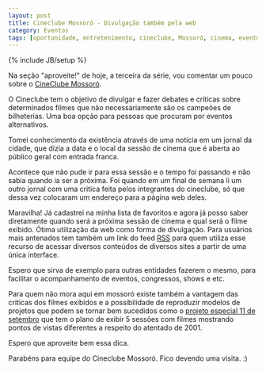 ```yaml
---
layout: post
title: Cineclube Mossoró - Divulgação também pela web
category: Eventos
tags: [oportunidade, entretenimento, cineclube, Mossoró, cinema, eventos]
---
```


{% include JB/setup %}

Na seção "aproveite!" de hoje, a terceira da série, vou comentar um pouco sobre o <a href="http://cineclubemossoro.blogspot.com/">CineClube Mossoró</a>.

O Cineclube tem o objetivo de divulgar e fazer debates e críticas sobre determinados filmes que não necessariamente são os campeões de bilheterias. Uma boa opção para pessoas que procuram por eventos alternativos.

Tomei conhecimento da existência através de uma notícia em um jornal da cidade, que dizia a data e o local da sessão de cinema que é aberta ao público geral com entrada franca.

Acontece que não pude ir para essa sessão e o tempo foi passando e não sabia quando ia ser a próxima. Foi quando em um final de semana li um outro jornal com uma critica feita pelos integrantes do cineclube, só que dessa vez colocaram um endereço para a página web deles.

Maravilha! Já cadastrei na minha lista de favoritos e agora já posso saber diretamente quando será a próxima sessão de cinema e qual será o filme exibido. Ótima utilização da web como forma de divulgação. Para usuários mais antenados tem também um link do feed <a href="http://brunotorres.net/sobre-feeds-rss-atom">RSS</a> para quem utiliza esse recurso de acessar diversos conteúdos de diversos sites a partir de uma única interface.

Espero que sirva de exemplo para outras entidades fazerem o mesmo, para facilitar o acompanhamento de eventos, congressos, shows e etc.

Para quem não mora aqui em mossoró existe também a vantagem das criticas dos filmes exibidos e a possibilidade de reproduzir modelos de projetos que podem se tornar bem sucedidos como o <a href="http://cineclubemossoro.blogspot.com/search/label/Projetos%20especiais">projeto especial 11 de setembro</a> que tem o plano de exibir 5 sessões com filmes mostrando pontos de vistas diferentes a respeito do atentado de 2001.

Espero que aproveite bem essa dica.

Parabéns para equipe do Cineclube Mossoró.
Fico devendo uma visita. :)
